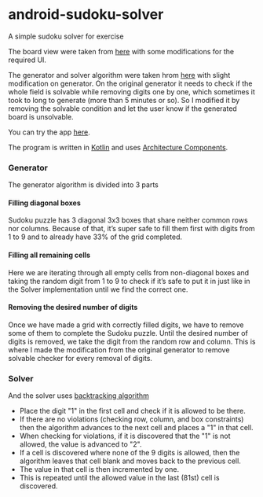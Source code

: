# android-sudoku-solver
A simple sudoku solver for exercise

The board view were taken from [here](https://github.com/patrickfeltes/sudoku-android-kotlin) with some modifications for the required UI.

The generator and solver algorithm were taken hrom [here](https://medium.com/@typical.dev/lets-make-the-sudoku-generator-library-in-kotlin-8e0dd45c72b6) with slight modification on generator.
On the original generator it needs to check if the whole field is solvable while removing digits one by one, which sometimes it took to long to generate (more than 5 minutes or so).
So I modified it by removing the solvable condition and let the user know if the generated board is unsolvable.

You can try the app [here](https://drive.google.com/open?id=13EqVNgxkWKDgOxBfUgwrnsyaNwdtZKMs).

The program is written in [Kotlin](https://kotlinlang.org/) and uses [Architecture Components](https://developer.android.com/topic/libraries/architecture/).

### Generator
The generator algorithm is divided into 3 parts
#### Filling diagonal boxes
Sudoku puzzle has 3 diagonal 3x3 boxes that share neither common rows nor columns. Because of that, it’s super safe to fill them first with digits from 1 to 9 and to already have 33% of the grid completed.

#### Filling all remaining cells
Here we are iterating through all empty cells from non-diagonal boxes and taking the random digit from 1 to 9 to check if it’s safe to put it in just like in the Solver implementation until we find the correct one.

#### Removing the desired number of digits
Once we have made a grid with correctly filled digits, we have to remove some of them to complete the Sudoku puzzle. Until the desired number of digits is removed, we take the digit from the random row and column.
This is where I made the modification from the original generator to remove solvable checker for every removal of digits.

### Solver
And the solver uses [backtracking algorithm](https://en.wikipedia.org/wiki/Sudoku_solving_algorithms)
- Place the digit "1" in the first cell and check if it is allowed to be there.
- If there are no violations (checking row, column, and box constraints) then the algorithm advances to the next cell and places a "1" in that cell.
- When checking for violations, if it is discovered that the "1" is not allowed, the value is advanced to "2".
- If a cell is discovered where none of the 9 digits is allowed, then the algorithm leaves that cell blank and moves back to the previous cell.
- The value in that cell is then incremented by one.
- This is repeated until the allowed value in the last (81st) cell is discovered.

